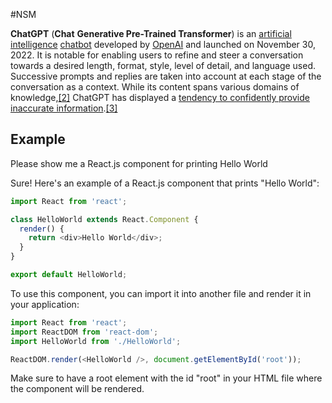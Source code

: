 #NSM

**ChatGPT** (**Chat** **Generative Pre-Trained Transformer**) is an [artificial intelligence](https://en.wikipedia.org/wiki/Artificial_intelligence "Artificial intelligence") [chatbot](https://en.wikipedia.org/wiki/Chatbot "Chatbot") developed by [OpenAI](https://en.wikipedia.org/wiki/OpenAI "OpenAI") and launched on November 30, 2022. It is notable for enabling users to refine and steer a conversation towards a desired length, format, style, level of detail, and language used. Successive prompts and replies are taken into account at each stage of the conversation as a context. While its content spans various domains of knowledge,[[2]](https://en.wikipedia.org/wiki/ChatGPT#cite_note-guardianpos-2) ChatGPT has displayed a [tendency to confidently provide inaccurate information](https://en.wikipedia.org/wiki/Hallucination_(artificial_intelligence)#ChatGPT "Hallucination (artificial intelligence)").[[3]](https://en.wikipedia.org/wiki/ChatGPT#cite_note-TheVergeStackOverflow-3)

## Example

Please show me a React.js component for printing Hello World

Sure! Here's an example of a React.js component that prints "Hello World":

```javascript
import React from 'react';

class HelloWorld extends React.Component {
  render() {
    return <div>Hello World</div>;
  }
}

export default HelloWorld;
```

To use this component, you can import it into another file and render it in your application:

```javascript
import React from 'react';
import ReactDOM from 'react-dom';
import HelloWorld from './HelloWorld';

ReactDOM.render(<HelloWorld />, document.getElementById('root'));
```

Make sure to have a root element with the id "root" in your HTML file where the component will be rendered.